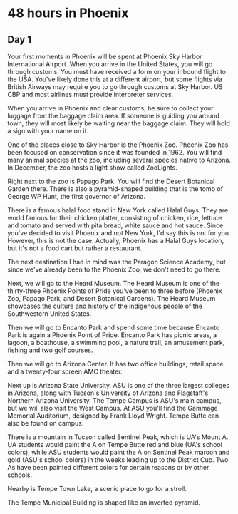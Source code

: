 # 48 hours in Phoenix
## Day 1

Your first moments in Phoenix will be spent at Phoenix Sky Harbor International Airport. When you arrive in the United States, you will go through customs. You must have received a form on your inbound flight to the USA. You've likely done this at a different airport, but some flights via British Airways may require you to go through customs at Sky Harbor. US CBP and most airlines must provide interpreter services.

When you arrive in Phoenix and clear customs, be sure to collect your luggage from the baggage claim area. If someone is guiding you around town, they will most likely be waiting near the baggage claim. They will hold a sign with your name on it.

One of the places close to Sky Harbor is the Phoenix Zoo. Phoenix Zoo has been focused on conservation since it was founded in 1962. You will find many animal species at the zoo, including several species native to Arizona. In December, the zoo hosts a light show called ZooLights.

Right next to the zoo is Papago Park. You will find the Desert Botanical Garden there. There is also a pyramid-shaped building that is the tomb of George WP Hunt, the first governor of Arizona.

There is a famous halal food stand in New York called Halal Guys. They are world famous for their chicken platter, consisting of chicken, rice, lettuce and tomato and served with pita bread, white sauce and hot sauce. Since you've decided to visit Phoenix and not New York, I'd say this is not for you. However, this is not the case. Actually, Phoenix has a Halal Guys location, but it's not a food cart but rather a restaurant.

The next destination I had in mind was the Paragon Science Academy, but since we've already been to the Phoenix Zoo, we don't need to go there.

Next, we will go to the Heard Museum. The Heard Museum is one of the thirty-three Phoenix Points of Pride you've been to three before (Phoenix Zoo, Papago Park, and Desert Botanical Gardens). The Heard Museum showcases the culture and history of the indigenous people of the Southwestern United States.

Then we will go to Encanto Park and spend some time because Encanto Park is again a Phoenix Point of Pride. Encanto Park has picnic areas, a lagoon, a boathouse, a swimming pool, a nature trail, an amusement park, fishing and two golf courses.

Then we will go to Arizona Center. It has two office buildings, retail space and a twenty-four screen AMC theater.

Next up is Arizona State University. ASU is one of the three largest colleges in Arizona, along with Tucson's University of Arizona and Flagstaff's Northern Arizona University. The Tempe Campus is ASU's main campus, but we will also visit the West Campus. At ASU you'll find the Gammage Memorial Auditorium, designed by Frank Lloyd Wright. Tempe Butte can also be found on campus.

There is a mountain in Tucson called Sentinel Peak, which is UA's Mount A. UA students would paint the A on Tempe Butte red and blue (UA's school colors), while ASU students would paint the A on Sentinel Peak maroon and gold (ASU's school colors) in the weeks leading up to the District Cup. Two As have been painted different colors for certain reasons or by other schools.

Nearby is Tempe Town Lake, a scenic place to go for a stroll.

The Tempe Municipal Building is shaped like an inverted pyramid.

